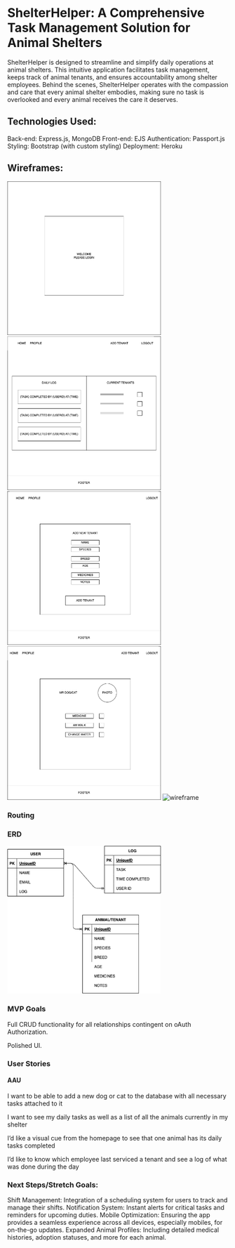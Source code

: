 # ShelterHelper: A Comprehensive Task Management Solution for Animal Shelters

ShelterHelper is designed to streamline and simplify daily operations at animal shelters. This intuitive application facilitates task management, keeps track of animal tenants, and ensures accountability among shelter employees. Behind the scenes, ShelterHelper operates with the compassion and care that every animal shelter embodies, making sure no task is overlooked and every animal receives the care it deserves.

## Technologies Used:

Back-end: Express.js, MongoDB
Front-end: EJS
Authentication: Passport.js
Styling: Bootstrap (with custom styling)
Deployment: Heroku

## Wireframes:

  <img src="wireframes/index.drawio.png" width="350" title="wireframe">
  
  <img src="wireframes/loggedin.drawio.png" width="350" title="wireframe">

  <img src="wireframes/add-animal.drawio.png" width="350" title="wireframe">

  <img src="wireframes/tenant-screen.drawio.png" width="350" title="wireframe">
  
  <img src="wireframes/daily-log.drawio.png" width="350" title="wireframe">

### Routing


### ERD

  <img src="wireframes/erd.drawio.png" width="350" title="wireframe">

### MVP Goals

Full CRUD functionality for all relationships contingent on oAuth Authorization.

Polished UI.

### User Stories

#### AAU

I want to be able to add a new dog or cat to the database with all necessary tasks attached to it

I want to see my daily tasks as well as a list of all the animals currently in my shelter

I’d like a visual cue from the homepage to see that one animal has its daily tasks completed

I’d like to know which employee last serviced a tenant and see a log of what was done during the day

### Next Steps/Stretch Goals:

Shift Management: Integration of a scheduling system for users to track and manage their shifts.
Notification System: Instant alerts for critical tasks and reminders for upcoming duties.
Mobile Optimization: Ensuring the app provides a seamless experience across all devices, especially mobiles, for on-the-go updates.
Expanded Animal Profiles: Including detailed medical histories, adoption statuses, and more for each animal.

